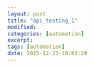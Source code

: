 ```yaml
---
layout: post
title: "api_testing_1"
modified:
categories: [automation]
excerpt:
tags: [automation]
date: 2015-12-23-16:03:29
---
```


